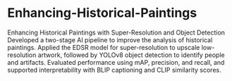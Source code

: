 # Enhancing-Historical-Paintings

Enhancing Historical Paintings with Super-Resolution and Object Detection 
Developed a two-stage AI pipeline to improve the analysis of historical paintings. Applied the EDSR model for super-resolution to upscale low-resolution artwork, followed by YOLOv8 object detection to identify people and artifacts. Evaluated performance using mAP, precision, and recall, and supported interpretability with BLIP captioning and CLIP similarity scores.
